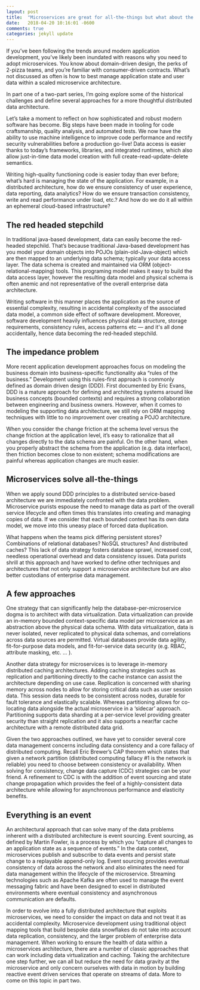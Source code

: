 ```yaml
---
layout: post
title:  "Microservices are great for all-the-things but what about the data"
date:   2018-04-20 10:16:01 -0600
comments: true
categories: jekyll update
---
```


If you’ve been following the trends around modern application development, you’ve likely been inundated with reasons why you need to adopt microservices. You know about domain-driven design, the perks of 2-pizza teams, and you’re familiar with consumer-driven contracts. What’s not discussed as often is how to best manage application state and user data within a scaled microservice architecture.

In part one of a two-part series, I’m going explore some of the historical challenges and define several approaches for a more thoughtful distributed data architecture.

Let’s take a moment to reflect on how sophisticated and robust modern software has become. Big steps have been made in tooling for code craftsmanship, quality analysis, and automated tests. We now have the ability to use machine intelligence to improve code performance and rectify security vulnerabilities before a production go-live! Data access is easier thanks to today’s frameworks, libraries, and integrated runtimes, which also allow just-in-time data model creation with full create-read-update-delete semantics.

Writing high-quality functioning code is easier today than ever before; what’s hard is managing the state of the application. For example, in a distributed architecture, how do we ensure consistency of user experience, data reporting, data analytics? How do we ensure transaction consistency, write and read performance under load, etc.? And how do we do it all within an ephemeral cloud-based infrastructure?

## The red headed stepchild

In traditional java-based development, data can easily become the red-headed stepchild. That’s because traditional Java-based development has you model your domain objects into POJOs (plain-old-Java-object) which are then mapped to an underlying data schema; typically your data access layer. The data schema is created and maintained via ORM (object-relational-mapping) tools. This programing model makes it easy to build the data access layer, however the resulting data model and physical schema is often anemic and not representative of the overall enterprise data architecture.

Writing software in this manner places the application as the source of essential complexity, resulting in accidental complexity of the associated data model, a common side effect of software development. Moreover, software development heavily influences physical data structure, storage requirements, consistency rules, access patterns etc — and it's all done accidentally, hence data becoming the red-headed stepchild.


## The impedance problem

More recent application development approaches focus on modeling the business domain into business-specific functionality aka “rules of the business.” Development using this rules-first approach is commonly defined as domain driven design (DDD). First documented by Eric Evans, DDD is a mature approach for defining and architecting systems around like business concepts (bounded contexts) and requires a strong collaboration between engineering and business owners. However, when it comes to modeling the supporting data architecture, we still rely on ORM mapping techniques with little to no improvement over creating a POJO architecture.

When you consider the change friction at the schema level versus the change friction at the application level, it’s easy to rationalize that all changes directly to the data schema are painful. On the other hand, when you properly abstract the schema from the application (e.g. data interface), then friction becomes close to non existent; schema modifications are painful whereas application changes are much easier.

## Microservices solve all-the-things

When we apply sound DDD principles to a distributed service-based architecture we are immediately confronted with the data problem. Microservice purists espouse the need to manage data as part of the overall service lifecycle and often times this translates into  creating and managing copies of data. If we consider that each bounded context has its own data model, we move into this uneasy place of forced data duplication.

What happens when the teams pick differing persistent stores? Combinations of relational databases? NoSQL structures? And distributed caches? This lack of data strategy fosters database sprawl, increased cost, needless operational overhead and data consistency issues. Data purists shrill at this approach and have worked to define other techniques and architectures that not only support a microservice architecture but are also better custodians of enterprise data management.

## A few approaches

One strategy that can significantly help the database-per-microservice dogma is to architect with data virtualization. Data virtualization can provide an in-memory bounded context-specific data model per microservice as an abstraction above the physical data schema. With data virtualization, data is never isolated, never replicated to physical data schemas, and correlations across data sources are permitted. Virtual databases provide data agility, fit-for-purpose data models, and fit-for-service data security (e.g. RBAC, attribute masking, etc. … ).

Another data strategy for microservices is to leverage in-memory distributed caching architectures. Adding caching strategies such as replication and partitioning directly to the cache instance can assist the architecture depending on use case. Replication is concerned with sharing memory across nodes to allow for storing critical data such as user session data. This session data needs to be consistent across nodes, durable for fault tolerance and elastically scalable. Whereas partitioning allows for co-locating data alongside the actual microservice in a ‘sidecar’ approach. Partitioning supports data sharding at a per-service level providing greater security than straight replication and it also supports a near/far cache architecture with a remote distributed data grid.

Given the two approaches outlined, we have yet to consider several core data management concerns including data consistency and a core fallacy of distributed computing. Recall Eric Brewer’s CAP theorem which states that given a network partition (distributed computing fallacy #1 is the network is reliable) you need to choose between consistency or availability. When solving for consistency, change data capture (CDC) strategies can be your friend. A refinement to CDC is with the addition of event sourcing and state change propagation which provides the feel of a highly-consistent data architecture while allowing for asynchronous performance and elasticity benefits.

## Everything is an event

An architectural approach that can solve many of the data problems inherent with a distributed architecture is event sourcing. Event sourcing, as defined by Martin Fowler, is a process by which you “capture all changes to an application state as a sequence of events.” In the data context, microservices publish and subscribe to data events and persist state change to a replayable append-only log. Event sourcing provides eventual consistency of data across the network and also eliminates the need for data management within the lifecycle of the microservice. Streaming technologies such as Apache Kafka are often used to manage the event messaging fabric and have been designed to excel in distributed environments where eventual consistency and asynchronous communication are defaults.

In order to evolve into a fully distributed architecture that exploits microservices, we need to consider the impact on data and not treat it as accidental complexity. Microservice development using traditional object mapping tools that build bespoke data snowflakes do not take into account data replication, consistency, and the larger problem of enterprise data management. When working to ensure the health of data within a microservices architecture, there are a number of classic approaches that can work including data virtualization and caching. Taking the architecture one step further, we can all but reduce the need for data gravity at the microservice and only concern ourselves with data in motion by building reactive event driven services that operate on streams of data. More to come on this topic in part two.
